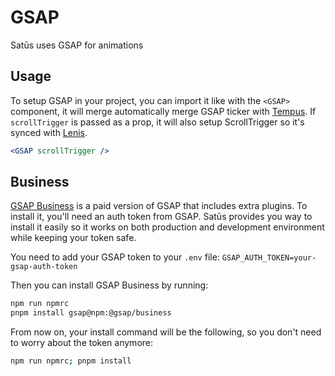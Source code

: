 # GSAP

Satūs uses GSAP for animations

## Usage

To setup GSAP in your project, you can import it like with the `<GSAP>` component, it will merge automatically merge GSAP ticker with [Tempus](https://www.npmjs.com/package/@darkroom.engineering/tempus). If `scrollTrigger` is passed as a prop, it will also setup ScrollTrigger so it's synced with [Lenis](https://www.npmjs.com/package/@darkroom.engineering/lenis).

```jsx
<GSAP scrollTrigger />
```

## Business

[GSAP Business](https://gsap.com/pricing/) is a paid version of GSAP that includes extra plugins. To install it, you'll need an auth token from GSAP. Satūs provides you way to install it easily so it works on both production and development environment while keeping your token safe.

You need to add your GSAP token to your `.env` file:
`GSAP_AUTH_TOKEN=your-gsap-auth-token`

Then you can install GSAP Business by running:

```bash
npm run npmrc
pnpm install gsap@npm:@gsap/business
```

From now on, your install command will be the following, so you don't need to worry about the token anymore:

```bash
npm run npmrc; pnpm install
```
